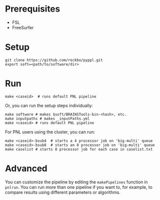 # Prerequisites

* FSL
* FreeSurfer

# Setup

    git clone https://github.com/reckbo/pyppl.git
    export soft=<path/to/software/dir>

# Run

    make <caseid>  # runs default PNL pipeline

Or, you can run the setup steps individually:

    make software # makes $soft/BRAINSTools-bin-<hash>, etc.
    make inputpaths # makes _inputPaths.yml
    make <caseid> # runs default PNL pipeline

For PNL users using the cluster, you can run:

    make <caseid>-bsub4  # starts a 4 processor job on 'big-multi' queue
    make <caseid>-bsub8  # starts an 8 processor job on 'big-multi' queue
    make caselist # starts 8 processor job for each case in caselist.txt

# Advanced

You can customize the pipeline by editing the `makePipelines` function in
`pnlrun`. You can run more than one pipeline if you want to, for example, to
compare results using different parameters or algorithms.
